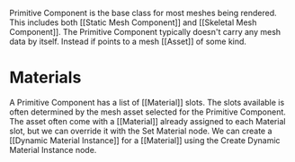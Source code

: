 Primitive Component is the base class for most meshes being rendered.
This includes both [[Static Mesh Component]] and [[Skeletal Mesh Component]].
The Primitive Component typically doesn't carry any mesh data by itself.
Instead if points to a mesh [[Asset]] of some kind.

# Materials
A Primitive Component has a list of [[Material]] slots.
The slots available is often determined by the mesh asset selected for the Primitive Component.
The asset often come with a [[Material]] already assigned to each Material slot, but we can override it with the Set Material node.
We can create a [[Dynamic Material Instance]] for a [[Material]] using the Create Dynamic Material Instance node.

